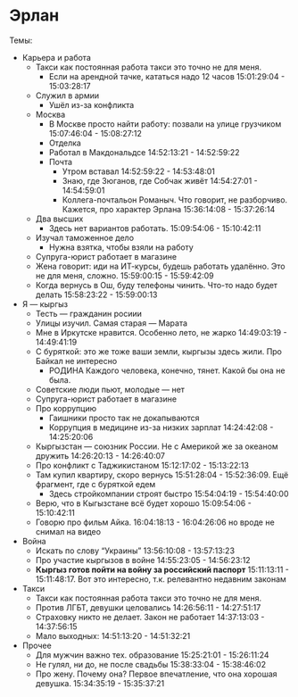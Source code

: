 # Эрлан
Темы:
- Карьера и работа
    - Такси как постоянная работа такси это точно не для меня.
        - Если на арендной тачке, кататься надо 12 часов 15:01:29:04 - 15:03:28:17
    - Служил в армии
        - Ушёл из-за конфликта
    - Москва
        - В Москве просто найти работу: позвали на улице грузчиком 15:07:46:04 - 15:08:27:12
        - Отделка
        - Работал в Макдональдсе 14:52:13:21 - 14:52:59:22
        - Почта
            - Утром вставал 14:52:59:22 - 14:53:48:01
            - Знаю, где Зюганов, где Собчак живёт 14:54:27:01 - 14:54:59:01
            - Коллега-почтальон Романыч. Что говорит, не разборчиво. Кажется, про характер Эрлана 15:36:14:08 - 15:37:26:14
    - Два высших
        - Здесь нет вариантов работать. 15:09:54:06 - 15:10:42:11
    - Изучал таможенное дело
        - Нужна взятка, чтобы взяли на работу
    - Супруга-юрист работает в магазине
    - Жена говорит: иди на ИТ-курсы, будешь работать удалённо. Это не для меня, сложно. 15:59:00:15 - 15:59:42:09
    - Когда вернусь в Ош, буду телефоны чинить. Что-то надо будет делать 15:58:23:22 - 15:59:00:13
- Я — кыргыз
    - Тесть — гражданин росиии
    - Улицы изучил. Самая старая — Марата
    - Мне в Иркутске нравится. Особенно лето, не жарко 14:49:03:19 - 14:49:41:19
    - С буряткой: это же тоже ваши земли, кыргызы здесь жили. Про Байкал не интересно
        - РОДИНА Каждого человека, конечно, тянет. Какой бы она не была.
    - Советские люди пьют, молодые — нет
    - Супруга-юрист работает в магазине
    - Про коррупцию
        - Гаишники просто так не докапываются
        - Коррупция в медицине из-за низких зарплат 14:24:42:08 - 14:25:20:06
    - Кыргызстан — союзник России. Не с Америкой же за океаном дружить 14:26:20:13 - 14:26:40:07
    - Про конфликт с Таджикистаном 15:12:17:02 - 15:13:22:13
    - Там купил квартиру, скоро вернусь 15:51:28:04 - 15:52:36:09. Ещё фрагмент, где с буряткой едем
        - Здесь стройкомпании строят быстро 15:54:04:19 - 15:54:40:00
    - Верю, что в Кыгызстане всё будет хорошо 15:09:54:06 - 15:10:42:11
    - Говорю про фильм Айка. 16:04:18:13 - 16:04:26:06 но вроде не снимал на видео
- Война
    - Искать по слову “Украины” 13:56:10:08 - 13:57:13:23
    - Про участие кыргызов в войне 14:55:23:05 - 14:56:23:12
    - **Кыргыз готов пойти на войну за российский паспорт** 15:11:13:11 - 15:11:48:17. Вот это интересно, т.к. релевантно недавним законам
- Такси
    - Такси как постоянная работа такси это точно не для меня.
    - Против ЛГБТ, девушки целовались 14:26:56:11 - 14:27:51:17
    - Страховку никто не делает. Закон не работает 14:37:13:03 - 14:37:56:15
    - Мало выходных: 14:51:13:20 - 14:51:32:21
- Прочее
    - Для мужчин важно тех. образование 15:25:21:01 - 15:26:11:24
    - Не гулял, ни до, не после свадьбы 15:38:33:04 - 15:38:46:02
    - Про жену. Почему она? Первое впечатление, что она хорошая девушка. 15:34:35:19 - 15:35:37:21